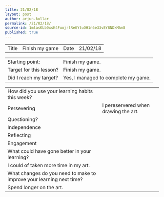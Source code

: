 ```yaml
---
title: 21/02/18
layout: post
author: arjun.kullar
permalink: /21/02/18/
source-id: 1mlasKLb0xsK4FuojrlReGYtuOH1n6e33vEYBNDkMAn8
published: true
---
```

<table>
  <tr>
    <td>Title</td>
    <td>Finish my game</td>
    <td>Date</td>
    <td>21/02/18</td>
  </tr>
</table>


<table>
  <tr>
    <td>Starting point:</td>
    <td>Finish my game.</td>
  </tr>
  <tr>
    <td>Target for this lesson?</td>
    <td>Finish my game.</td>
  </tr>
  <tr>
    <td>Did I reach my target?
 </td>
    <td>Yes, I managed to complete my game.</td>
  </tr>
</table>


<table>
  <tr>
    <td>How did you use your learning habits this week?</td>
    <td></td>
  </tr>
  <tr>
    <td>Persevering</td>
    <td>I pereservered when drawing the art.</td>
  </tr>
  <tr>
    <td>Questioning?</td>
    <td></td>
  </tr>
  <tr>
    <td>Independence</td>
    <td></td>
  </tr>
  <tr>
    <td>Reflecting</td>
    <td></td>
  </tr>
  <tr>
    <td>Engagement</td>
    <td></td>
  </tr>
  <tr>
    <td>What could have gone better in your learning?</td>
    <td></td>
  </tr>
  <tr>
    <td>I could of taken more time in my art.</td>
    <td></td>
  </tr>
  <tr>
    <td>What changes do you need to make to improve your learning next time?</td>
    <td></td>
  </tr>
  <tr>
    <td>Spend longer on the art.</td>
    <td></td>
  </tr>
</table>


